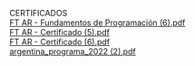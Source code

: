 CERTIFICADOS
</br>
[FT AR - Fundamentos de Programación (6).pdf](https://github.com/kbrol126/certificados/files/11254774/FT.AR.-.Fundamentos.de.Programacion.6.pdf)
</br>
[FT AR - Certificado (5).pdf](https://github.com/kbrol126/certificados/files/11254775/FT.AR.-.Certificado.5.pdf)
</br>
[FT AR - Certificado (6).pdf](https://github.com/kbrol126/certificados/files/11254776/FT.AR.-.Certificado.6.pdf)
</br>
[argentina_programa_2022 (2).pdf](https://github.com/kbrol126/certificados/files/11254779/argentina_programa_2022.2.pdf)
